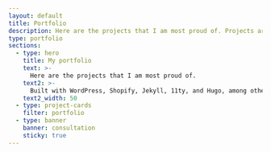 ```yaml
---
layout: default
title: Portfolio
description: Here are the projects that I am most proud of. Projects are built with WordPress, Shopify, Jekyll, 11ty, and Hugo, among others.
type: portfolio
sections:
  - type: hero
    title: My portfolio
    text: >-
      Here are the projects that I am most proud of.
    text2: >-
      Built with WordPress, Shopify, Jekyll, 11ty, and Hugo, among others.
    text2_width: 50
  - type: project-cards
    filter: portfolio
  - type: banner
    banner: consultation
    sticky: true
---
```


